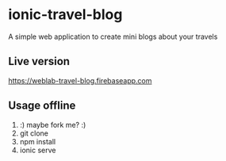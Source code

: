 # ionic-travel-blog
A simple web application to create mini blogs about your travels

## Live version
https://weblab-travel-blog.firebaseapp.com

## Usage offline
1. :) maybe fork me? :)
1. git clone
1. npm install
1. ionic serve
